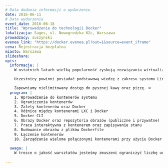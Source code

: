 ```yaml
---
# Data dodania informacji o wydarzeniu
date: 2016-06-11
# Data wydarzenia
event_date: 2016-06-18
title: "Wprowadzenie do technologii Docker"
lokalizacja: Sages, ul. Nowogrodzka 62c, Warszawa
prowadzacy: suszynski
evenea_link: "https://docker.evenea.pl?out=1&source=event_iframe"
cena: Rejestracja bezpłatna
miasto: Warszawa
slideshare:
opis:
  informacje: |
    W ostatnich latach wielką popularność zyskują rozwiązania wirtualizacji zasobów w oparciu o kontenery systemowe. Projekt Docker, wyróżniający się dojrzałością i powszechnością wykorzystania, jest to system kontenerów nastawiony na dostarczanie aplikacji jako gotowych rozwiązań. Naucz się wykorzystywać go w celu sprawnego i prostego dostarczania tego typu rozwiązań, czyli kontenerów zawierających usługi!

    Uczestnicy powinni posiadać podstawową wiedzę z zakresu systemu Linux, system operacyjny dla szkolenia to Ubuntu Desktop 14.04 LTS lub 16.04 LTS.

    Zapewniamy nielimitowany dostęp do pysznej kawy oraz pizzę. ☺
  program: |
    1. Wprowadzenie do kontenerów systemu
    2. Ograniczenia kontenerów
    3. Zalety kontenerów oraz Docker
    4. Różnice między kontenerami LXC i Docker
    5. Docker CLI
    6. Obrazy Docker oraz repozytoria obrazów (publiczne i przywatne)
    7. Praca interaktywna z kontenerem oraz zapisywanie stanu
    8. Budowanie obrazów z plików Dockerfile
    9. Łączenie kontenerów
    10. Zarządzanie wieloma połączonymi kontenerami przy użyciu Docker Compose
    
  uwaga: |
    W trosce o jakość warsztatów jesteśmy zmuszeni ograniczyć liczbę uczestników. <strong>Kwalifikacja odbywa się na podstawie odpowiedzi udzielonych w formularzu zgłoszeniowym oraz - w dalszym kroku - kolejności zgłoszeń.</strong> Potwierdzenie udziału w warsztatach wraz z instrukcją przygotowania środowiska otrzymasz najpóźniej na 7 dni przed planowaną datą wydarzenia.
    
---
```

